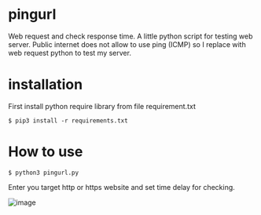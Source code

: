 # pingurl
Web request and check response time. A little python script for testing web server. Public internet does not allow to use ping (ICMP) so I replace with web request python to test my server.

# installation

First install python require library from file requirement.txt

```
$ pip3 install -r requirements.txt
```

# How to use

```
$ python3 pingurl.py
```

Enter you target http or https website and set time delay for checking.

![image](https://user-images.githubusercontent.com/56244402/225650290-0895c4e8-b9e6-484a-a790-7016604d1437.png)
